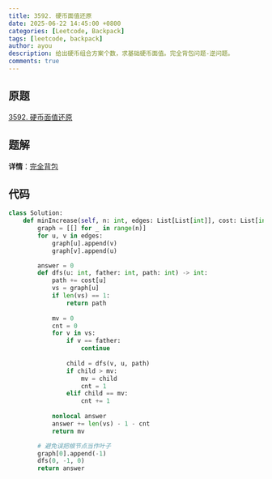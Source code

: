 ```yaml
---
title: 3592. 硬币面值还原
date: 2025-06-22 14:45:00 +0800
categories: [Leetcode, Backpack]
tags: [leetcode, backpack]
author: ayou
description: 给出硬币组合方案个数，求基础硬币面值。完全背包问题-逆问题。
comments: true
---
```


## 原题
[3592. 硬币面值还原](https://leetcode.cn/problems/inverse-coin-change/description/)

## 题解
**详情**：[完全背包](https://leetcode.cn/problems/inverse-coin-change/solutions/3705647/wan-quan-bei-bao-pythonjavacgo-by-endles-y6oq)

## 代码
```python
class Solution:
    def minIncrease(self, n: int, edges: List[List[int]], cost: List[int]) -> int:
        graph = [[] for _ in range(n)]
        for u, v in edges:
            graph[u].append(v)
            graph[v].append(u)

        answer = 0
        def dfs(u: int, father: int, path: int) -> int:
            path += cost[u]
            vs = graph[u]
            if len(vs) == 1:
                return path
            
            mv = 0
            cnt = 0
            for v in vs:
                if v == father:
                    continue
                
                child = dfs(v, u, path)
                if child > mv:
                    mv = child
                    cnt = 1
                elif child == mv:
                    cnt += 1
            
            nonlocal answer
            answer += len(vs) - 1 - cnt
            return mv

        # 避免误把根节点当作叶子
        graph[0].append(-1)
        dfs(0, -1, 0)
        return answer
```
